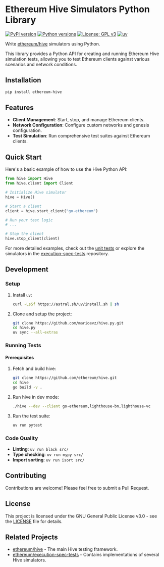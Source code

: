 # Ethereum Hive Simulators Python Library

[![PyPI version](https://badge.fury.io/py/ethereum-hive.svg)](https://badge.fury.io/py/ethereum-hive)
[![Python versions](https://img.shields.io/pypi/pyversions/ethereum-hive.svg)](https://pypi.org/project/ethereum-hive/)
[![License: GPL v3](https://img.shields.io/badge/License-GPLv3-blue.svg)](https://www.gnu.org/licenses/gpl-3.0)
[![uv](https://img.shields.io/endpoint?url=https://raw.githubusercontent.com/astral-sh/uv/main/assets/badge/v0.json)](https://github.com/astral-sh/uv)

Write [ethereum/hive](https://github.com/ethereum/hive) simulators using Python.

This library provides a Python API for creating and running Ethereum Hive simulation tests, allowing you to test Ethereum clients against various scenarios and network conditions.

## Installation

```bash
pip install ethereum-hive
```

## Features

- **Client Management**: Start, stop, and manage Ethereum clients.
- **Network Configuration**: Configure custom networks and genesis configuration.
- **Test Simulation**: Run comprehensive test suites against Ethereum clients.

## Quick Start

Here's a basic example of how to use the Hive Python API:

```python
from hive import Hive
from hive.client import Client

# Initialize Hive simulator
hive = Hive()

# Start a client
client = hive.start_client("go-ethereum")

# Run your test logic
# ...

# Stop the client
hive.stop_client(client)
```

For more detailed examples, check out the [unit tests](src/hive/tests/test_sanity.py) or explore the simulators in the [execution-spec-tests](https://github.com/ethereum/execution-spec-tests) repository.

## Development

### Setup

1. Install `uv`:

   ```bash
   curl -LsSf https://astral.sh/uv/install.sh | sh
   ```

2. Clone and setup the project:

   ```bash
   git clone https://github.com/marioevz/hive.py.git
   cd hive.py
   uv sync --all-extras
   ```

### Running Tests

#### Prerequisites

1. Fetch and build hive:

   ```bash
   git clone https://github.com/ethereum/hive.git
   cd hive
   go build -v .
   ```

2. Run hive in dev mode:

   ```bash
   ./hive --dev --client go-ethereum,lighthouse-bn,lighthouse-vc
   ```

3. Run the test suite:

   ```bash
   uv run pytest
   ```

### Code Quality

- **Linting**: `uv run black src/`
- **Type checking**: `uv run mypy src/`
- **Import sorting**: `uv run isort src/`

## Contributing

Contributions are welcome! Please feel free to submit a Pull Request.

## License

This project is licensed under the GNU General Public License v3.0 - see the [LICENSE](LICENSE) file for details.

## Related Projects

- [ethereum/hive](https://github.com/ethereum/hive) - The main Hive testing framework.
- [ethereum/execution-spec-tests](https://github.com/ethereum/execution-spec-tests) - Contains implementations of several Hive simulators.
